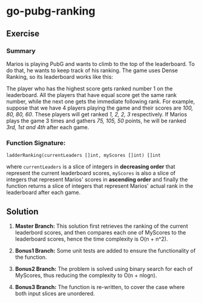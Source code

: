 # go-pubg-ranking

## Exercise

### Summary

Marios is playing PubG and wants to climb to the top of the leaderboard. To do that, he wants to keep track of his ranking. The game uses Dense Ranking, so its leaderboard works like this:

The player who has the highest score gets ranked number 1 on the leaderboard.
All the players that have equal score get the same rank number, while the next one gets the immediate following rank.
For example, suppose that we have 4 players playing the game and their scores are *100, 80, 80, 60*. These players will get ranked *1, 2, 2, 3* respectively. If Marios plays the game 3 times and gathers *75, 105, 50* points, he will be ranked *3rd, 1st and 4th* after each game.

### Function Signature:

`ladderRanking(currentLeaders []int, myScores []int) []int`

where `currentLeaders` is a slice of integers in **decreasing order** that represent the current leaderboard scores, `myScores` is also a slice of integers that represent Marios' scores in **ascending order** and finally the function returns a slice of integers that represent Marios' actual rank in the leaderboard after each game.

## Solution

1. **Master Branch:**
This solution first retrieves the ranking of the current leaderbord scores, and then compares each one of MyScores to the leaderboard scores, hence the time complexity is O(n + n^2).

2. **Bonus1 Branch:**
Some unit tests are added to ensure the functionality of the function.

3. **Bonus2 Branch:**
The problem is solved using binary search for each of MyScores, thus reducing the complexity to O(n + nlogn).

4. **Bonus3 Branch:**
The function is re-written, to cover the case where both input slices are unordered.
